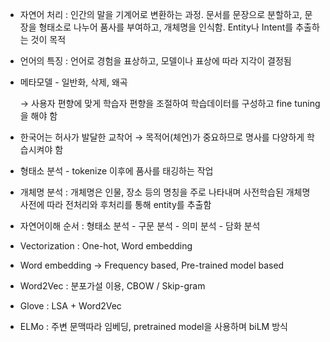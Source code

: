 - 자연어 처리 : 인간의 말을 기계어로 변환하는 과정. 문서를 문장으로 분할하고, 문장을 형태소로 나누어 품사를 부여하고, 개체명을 인식함. Entity나 Intent를 추출하는 것이 목적
- 언어의 특징 : 언어로 경험을 표상하고, 모델이나 표상에 따라 지각이 결정됨
- 메타모델 - 일반화, 삭제, 왜곡

    → 사용자 편향에 맞게 학습자 편향을 조절하여 학습데이터를 구성하고 fine tuning을 해야 함
- 한국어는 허사가 발달한 교착어 → 목적어(체언)가 중요하므로 명사를 다양하게 학습시켜야 함
- 형태소 분석 - tokenize 이후에 품사를 태깅하는 작업
- 개체명 분석 : 개체명은 인물, 장소 등의 명칭을 주로 나타내며 사전학습된 개체명 사전에 따라 전처리와 후처리를 통해 entity를 추출함
- 자연어이해 순서 : 형태소 분석 - 구문 분석 - 의미 분석 - 담화 분석
- Vectorization : One-hot, Word embedding
- Word embedding → Frequency based, Pre-trained model based
- Word2Vec : 분포가설 이용, CBOW / Skip-gram
- Glove : LSA + Word2Vec
- ELMo : 주변 문맥따라 임베딩, pretrained model을 사용하며 biLM 방식
